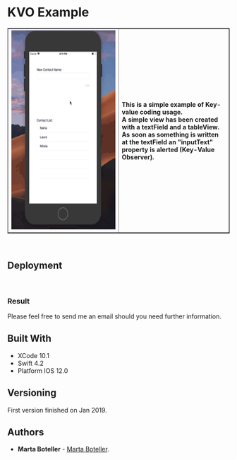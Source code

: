 # KVO Example

<table border=1 bordercolorlight=white>
<tr>
<th width=50%>
<img src="https://github.com/martaboteller/KVOExample/blob/master/KVOExample/resources/kvo.gif?raw=true" width="300" height="450"> 
</th>
<th align="left" width=50%>
  <p>This is a simple example of Key-value coding usage.
  &nbsp;<br/>
  A simple view has been created with a textField and a tableView.
  &nbsp;
  As soon as something is written at the textField an "inputText" property is alerted (Key-Value Observer).
  </p>
</th>
</tr>
</table>


&nbsp;

## Deployment


&nbsp;


### Result

Please feel free to send me an email should you need further information.

## Built With

* XCode 10.1
* Swift 4.2
* Platform IOS 12.0

## Versioning

First version finished on Jan 2019.

## Authors

* **Marta Boteller** - [Marta Boteller](https://github.com/martaboteller).

